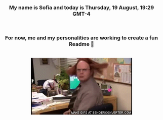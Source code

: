 


<div align="center">
<h3 >My name is Sofia and today is Thursday, 19 August, 19:29 GMT-4</h3><br>
<h3 >For now, me and my personalities are working to create a fun Readme 👋
</h3><br>
<img src='img/dwight.gif' alt='working...'/>
</div>
